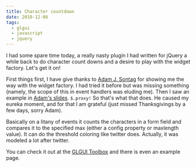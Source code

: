 ```yaml
---
title: Character countdown
date: 2010-12-06
tags:
  - glgui
  - javascript
  - jquery
---
```


I had some spare time today, a really nasty plugin I had written for jQuery a while back to do character count downs and a desire to play with the widget factory. Let's get it on!

First things first, I have give thanks to [Adam J. Sontag](http://ajpiano.com/) for showing me the way with the widget factory. I had tried it before but was missing something (namely, the scope of this in event handlers was eluding me). Then I saw an example in [Adam's slides](http://ajpiano.com/charlie/). `$.proxy!` So that's what that does. He caused my eureka moment, and for that I am grateful (just missed Thanksgivings by a few days, sorry Adam).

Basically on a litany of events it counts the characters in a form field and compares it to the specified max (either a config property or maxlength value). It can do the threshold coloring like twitter does. Actually, it was modeled a lot after twitter.

You can check it out at the [GLGUI Toolbox](http://github.com/glgui/toolbox) and there is even an example page.
